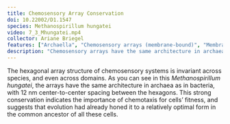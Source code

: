 ```yaml
---
title: Chemosensory Array Conservation
doi: 10.22002/D1.1547
species: Methanospirillum hungatei
video: 7_3_Mhungatei.mp4
collector: Ariane Briegel
features: ["Archaella", "Chemosensory arrays (membrane-bound)", "Membrane (monoderm)", "Pili", "Ribosomes", "Sheath", "Storage granules", "Surface layer", "Vesicles (cytoplasmic)"]
description: "Chemosensory arrays have the same architecture in archaea like Methanospirillum hungatei as in bacteria: a tightly-packed hexagonal lattice of receptors"
---
```


The hexagonal array structure of chemosensory systems is invariant across species, and even across domains. As you can see in this *Methanospirillum hungatei*, the arrays have the same architecture in archaea as in bacteria, with 12 nm center-to-center spacing between the hexagons. This strong conservation indicates the importance of chemotaxis for cells’ fitness, and suggests that evolution had already honed it to a relatively optimal form in the common ancestor of all these cells.

